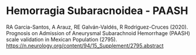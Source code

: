 # Hemorragia Subaracnoidea - PAASH

RA Garcia-Santos, A Arauz, RE Galván-Valdés, R Rodriguez-Cruces (2020). Prognosis on Admission of Aneurysmal Subarachnoid Hemorrhage (PAASH) scale validation in Mexican Population (2795). https://n.neurology.org/content/94/15_Supplement/2795.abstract
